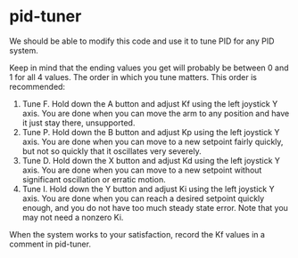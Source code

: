 # pid-tuner
We should be able to modify this code and use it to tune PID for any PID system.

Keep in mind that the ending values you get will probably be between 0 and 1 for all 4 values.
The order in which you tune matters. This order is recommended:
1. Tune F. Hold down the A button and adjust Kf using the left joystick Y axis.
You are done when you can move the arm to any position and have it just stay there, unsupported.
2. Tune P. Hold down the B button and adjust Kp using the left joystick Y axis.
You are done when you can move to a new setpoint fairly quickly, but not so quickly that it oscillates very severely.
3. Tune D. Hold down the X button and adjust Kd using the left joystick Y axis.
You are done when you can move to a new setpoint without significant oscillation or erratic motion.
4. Tune I. Hold down the Y button and adjust Ki using the left joystick Y axis.
You are done when you can reach a desired setpoint quickly enough, and you do not have too much steady state error.
Note that you may not need a nonzero Ki.

When the system works to your satisfaction, record the Kf values in a comment in pid-tuner.
